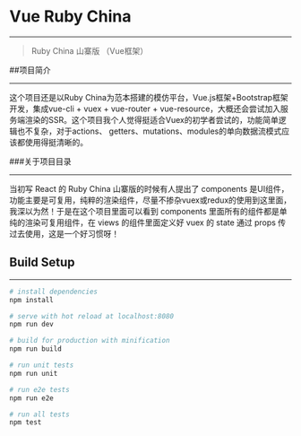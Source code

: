 # Vue Ruby China
***

> Ruby China 山寨版 （Vue框架）

##项目简介
***
这个项目还是以Ruby China为范本搭建的模仿平台，Vue.js框架+Bootstrap框架开发，集成vue-cli + vuex + vue-router + vue-resource，大概还会尝试加入服务端渲染的SSR。这个项目我个人觉得挺适合Vuex的初学者尝试的，功能简单逻辑也不复杂，对于actions、 getters、mutations、modules的单向数据流模式应该都使用得挺清晰的。

###关于项目目录
***
当初写 React 的 Ruby China 山寨版的时候有人提出了 components 是UI组件，功能主要是可复用，纯粹的渲染组件，尽量不掺杂vuex或redux的使用到这里面，我深以为然！于是在这个项目里面可以看到 components 里面所有的组件都是单纯的渲染可复用组件，在 views 的组件里面定义好 vuex 的 state 通过 props 传过去使用，这是一个好习惯呀！

## Build Setup
***
``` bash
# install dependencies
npm install

# serve with hot reload at localhost:8080
npm run dev

# build for production with minification
npm run build

# run unit tests
npm run unit

# run e2e tests
npm run e2e

# run all tests
npm test
```

